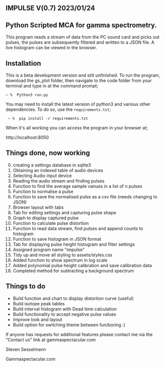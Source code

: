 IMPULSE V(0.7) 2023/01/24
--------------
Python Scripted MCA for gamma spectrometry.
----------------------------------------
 This program reads a stream of data from the PC sound card and picks out pulses, the pulses are subsequently filtered and written to a JSON file. A live histogram can be viewed in the browser. 
 
 Installation
 ------------
 This is a beta development version and still unfinished. 
 To run the program, download the gs_plot folder, then navigate to the code folder from your terminal and type in at the command prompt; 
 
 ```
 ~ %  Python3 run.py
 ```
 
You may need to install the latest version of python3 and various other dependencies. To do so, use the `requirements.txt`;

```
 ~ %  pip install -r requirements.txt
```

When it's all working you can access the program in your browser at;

http://localhost:8050
 

Things done, now working
------------------------

0) creating a settings database in sqlite3
1) Obtaining an indexed table of audio devices 
2) Selecting Audio input device
3) Reading the audio stream and finding pulses
4) Function to find the average sample vanues in a list of n pulses
5) Function to normalise a pulse
6) Function to save the normalised pulse as a csv file (needs changing to JSON)
7) Browser layout with tabs
8) Tab for editing settings and capturing pulse shape
9) Graph to display captured pulse
10) Function to calculate pulse distortion
11) Function to read data stream, find pulses and append counts to histogram
12) Function to save histogram in JSON format
13) Tab for displaying pulse height histogram and filter settings
14) Assigned program name "impulse"
15) Tidy up and move all styling to assets/styles.css
16) Added function to show spectrum in log scale
17) Added polynomial pulse height calibration and save calibration data
18) Completed method for subtracting a background spectrum


Things to do
------------

* Build function and chart to display distortion curve (useful)
* Build isotope peak tables 
* Build interval histogram with Dead time calculation 
* Build functionality to accept negative pulse values
* Improve look and layout
* Build option for switching theme between fun/boring :)

If anyone has requests for additional features please contact me via the "Contact us" link at gammaspectacular.com


Steven Sesselmann

Gammaspectacular.com

